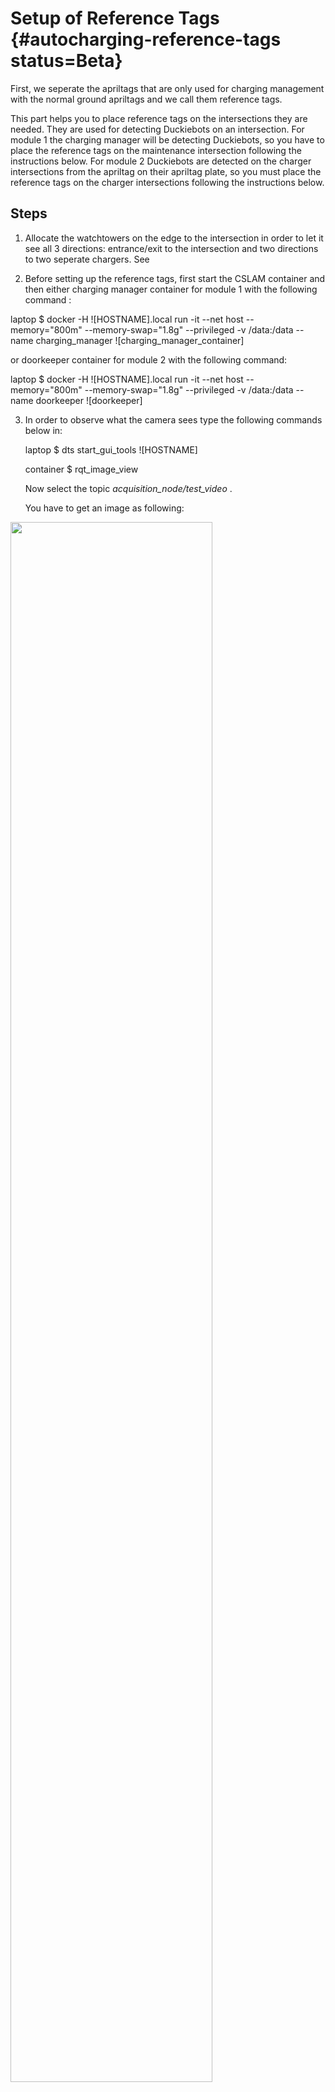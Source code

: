 # Setup of Reference Tags {#autocharging-reference-tags status=Beta}

First, we seperate the apriltags that are only used for charging management with the normal ground apriltags and we call them reference tags.

This part helps you to place reference tags on the intersections they are needed. They are used for detecting Duckiebots on an intersection. 
For module 1 the charging manager will be detecting Duckiebots, so you have to place the reference tags on the maintenance intersection following the instructions below. 
For module 2 Duckiebots are detected on the charger intersections from the apriltag on their apriltag plate, so you must place the reference tags on the charger intersections following the instructions below.

## Steps


1. Allocate the watchtowers on the edge to the intersection in order to let it see all 3 directions: entrance/exit to the intersection and two directions to two seperate chargers. See[]()

2. Before setting up the reference tags, first start the CSLAM container and then either charging manager container for module 1 with the following command :

laptop $  docker -H ![HOSTNAME].local run -it --net host --memory="800m" --memory-swap="1.8g" --privileged -v /data:/data --name charging_manager ![charging_manager_container]

or doorkeeper container for module 2 with the following command:  

laptop $  docker -H ![HOSTNAME].local run -it --net host --memory="800m" --memory-swap="1.8g" --privileged -v /data:/data --name doorkeeper ![doorkeeper]


3. In order to observe what the camera sees type the following commands below in: 

    laptop $ dts start_gui_tools ![HOSTNAME]

    container $ rqt_image_view 
    
    Now select the topic _acquisition_node/test_video_ .
    
    You have to get an image as following:

<div figure-id="fig:doorkeeper_intersection">
<img src="images/apriltags_def.png" style="width: 80%"/>
<figcaption>
View from doorkeeper on charger intersection
</figcaption>
</div>


4. In the picture above you can see that the lane on the right side is defined as direction 1 and on the lower left side as direction 2. Define which charger the direction leads. For example in our case direction 1 leads to charger 2 and direction 2 leads to charger 4. Then, choose apriltags under the scope of camera in order to assign them as reference tags, for example in this picture the reference tags are selected as following:  

    * entrance tag : 374
    * exit tag : 238 
    * direction 1 tag : 361
    * direction 2 tag : 347 

    Please note them down. It is recommended to choose apriltags on the ground as reference tags for the next step, but you are allowed to use traffic signs as reference tags, if necessary. 

5. Go into the container   

    laptop $ docker -H ![HOSTNAME].local exec -it ![CONTAINER_NAME] /bin/bash 
    
    and list all the parameters with 

    container $ rosparam list 

    
    Now you see a list of all parameters that are used in the device. You have to change 6 parameters according to your selections in step 4.
    For module 1:
    
    First, change direction parameters:

    container $ rosparam set ![HOSTNAME]/![NODE_NAME]/direction1 ![CHARGER_ID]
    container $ rosparam set ![HOSTNAME]/![NODE_NAME]/direction2 ![CHARGER_ID]

    Secondly, change the april tag parameters: 

    container $ rosparam set ![HOSTNAME/![NODE_NAME]/direction1_tag ![direction1_tag]
    container $ rosparam set ![HOSTNAME/![NODE_NAME]/direction2_tag ![direction2_tag]
    container $ rosparam set ![HOSTNAME/![NODE_NAME]/entrance ![entrance]
    container $ rosparam set ![HOSTNAME/![NODE_NAME]/exit ![exit]
    
    For module 2:
    
    First, change direction parameters:

    container $ rosparam set ![HOSTNAME]/![NODE_NAME]/direction1 ![CHARGER_ID]  
    container $ rosparam set ![HOSTNAME]/![NODE_NAME]/direction2 ![CHARGER_ID]  

    Secondly, change the april tag parameters: 

    container $ rosparam set ![HOSTNAME/![NODE_NAME]/direction1_tag ![direction1_tag]  
    container $ rosparam set ![HOSTNAME/![NODE_NAME]/direction2_tag ![direction2_tag]  
    container $ rosparam set ![HOSTNAME/![NODE_NAME]/entrance ![entrance]  
    container $ rosparam set ![HOSTNAME/![NODE_NAME]/exit ![exit]  

    In the logs you see the positions of reference tags are updated periodically. At the beginning all reference tag positions are initialized with 0.0. After you change the above mentioned parameters, you must see that the positions are updated with non-zero values. If that is the case, you accomplished this step. 
    

6. Now you have to place the reference tags such that they refer to a particular direction. In order to do that, take a duckiebot and place it to the entrance of the intersection.   
Now in the logs of charging manager(for module 1)/doorkeeper(for module 2) container you will see that the april tag id is added to a dictionary called MOVING AT(referring the moving apriltags). Its keys refer to the apriltag ids of the duckiebot which arrived to the intersection. For every apriltag id that is observed on the intersection, there is a dictionary. In it you have some attributes of a duckiebot apriltag:  
    * pose : Position of Duckiebot's apriltag on the image  
    * first_neighbor : First seen closest reference tag to Duckiebot's apriltag  
    * last_neighbor  : Last seen closest reference tag to Duckiebot's apriltag. This attribute will be updated upon receiving april tag positions from the acquisition node(see CSLAM).  
    * timestamp : The time the information above is saved  
    
After understanding what the logs mean, look at the last_neighbor argument on the logs. If it corresponds to the entrance reference tag and your duckiebot is located near the entrance reference tag, it means, the placement of entrance reference tag works. 
    
If it is not the case, replace the reference tag which is at the moment the closest neighbor apriltag (last_neighbor in terms of logs)  further from the intersection entrance along the lane it is located. In this example, you can see that the apriltag 361 is far from the intersection entrance and it is near to the charger exit.[](fig:doorkeeper_intersection)

7. Repeat the previous step for every reference tag 
8. Test and verify that reference tags' placement works. In order to do that, follow the instructions below:
    1. Start the _indefinite navigation demo_

    laptop $ dts duckiebot demo --demo_name indefinite_navigation --duckiebot_name DUCKIEBOT_NAME --package_name duckietown_demos

    2. Place the duckiebot just before the intersection, the direction it is on does not matter. 
    3. Start the autonomous mode  

        laptop $ dts duckiebot keyboard_control DUCKIEBOT_NAME  
        
        and press _A_ for switching the Duckiebot to the autonomous mode.
        
    4. Observe the logs of charging manager(for module 1) or doorkeeper (for module 2). You have to see the following: 
    
    >402 is on WAY 2 
    
    This means, Duckiebot with apriltag ID 402 entered the charger 2.
    
    
    You have to repeat this experiment for other directions and verify that our reference tag placement works. 
    



